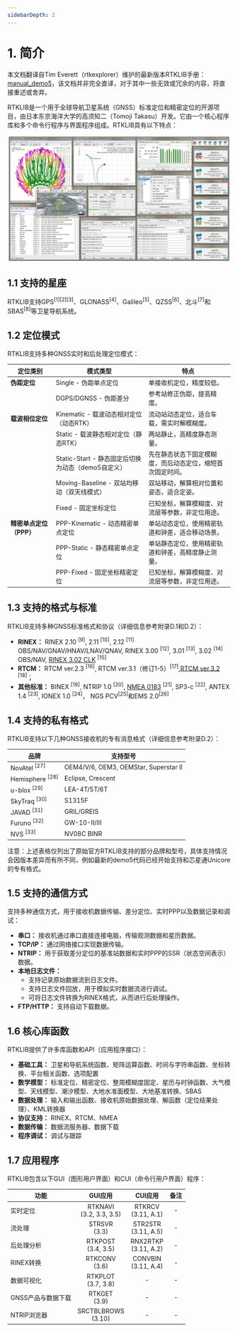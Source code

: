 ```yaml
---
sidebarDepth: 2
---
```


# 1. 简介

本文档翻译自Tim Everett（rtkexplorer）维护的最新版本RTKLIB手册：[manual_demo5](https://rtkexplorer.com/pdfs/manual_demo5.pdf)，该文档并非完全直译，对于其中一些无效或冗余的内容，将直接重述或舍弃。

RTKLIB是一个用于全球导航卫星系统（GNSS）标准定位和精密定位的开源项目，由日本东京海洋大学的高须知二（Tomoji Takasu）开发。它由一个核心程序库和多个命令行程序与界面程序组成。RTKLIB具有以下特点：

![](https://raw.githubusercontent.com/salmoshu/Winchell-ImgBed/main/img/20250707-184113.jpg)

## 1.1 支持的星座

RTKLIB支持GPS<sup>[1][2][3]</sup>、GLONASS<sup>[4]</sup>、Galileo<sup>[5]</sup>、QZSS<sup>[6]</sup>、北斗<sup>[7]</sup>和SBAS<sup>[8]</sup>等卫星导航系统。

## 1.2 定位模式

RTKLIB支持多种GNSS实时和后处理定位模式：

| 定位类别             | 模式类型                              | 特点                                                                 |
|----------------------|--------------------------------------------|----------------------------------------------------------------------|
| **伪距定位**         | Single - 伪距单点定位                      | 单接收机定位，精度较低。                                             |
|                      | DGPS/DGNSS - 伪距差分                     | 参考站修正伪距，提高精度。                                           |
| **载波相位定位**     | Kinematic - 载波动态相对定位（动态RTK）    | 流动站动态定位，适合车载，需实时解模糊度。                           |
|                      | Static - 载波静态相对定位（静态RTK）       | 两站静止，高精度静态测量。                       |
|                      | Static-Start - 静态固定后切换为动态（demo5自定义） | 先在静态状态下固定模糊度，而后动态定位，缩短首次固定时间。 |
|                      | Moving-Baseline - 双站均移动（双天线模式） | 双站移动，解算相对位置和姿态，适合定姿。                             |
|                      | Fixed - 固定坐标定位                       | 已知坐标，解算模糊度、对流层等参数，非定位用途。                     |
| **精密单点定位（PPP）** | PPP-Kinematic - 动态精密单点定位           | 单站动态定位，使用精密轨道和钟差，适合移动场景。                       |
|                      | PPP-Static - 静态精密单点定位              | 单站静态定位，使用精密轨道和钟差，高精度静止测量。                         |
|                      | PPP-Fixed - 固定坐标精密定位               | 已知坐标，解算模糊度、对流层等参数，非定位用途。                     |

## 1.3 支持的格式与标准

RTKLIB支持多种GNSS标准格式和协议（详细信息参考附录D.1和D.2）：
   
- **RINEX：** RINEX 2.10 <sup>[9]</sup>, 2.11 <sup>[10]</sup>, 2.12 <sup>[11]</sup> OBS/NAV/GNAV/HNAV/LNAV/QNAV, RINEX 3.00 <sup>[12]</sup>, 3.01 <sup>[13]</sup>, 3.02 <sup>[14]</sup> OBS/NAV, <u>RINEX 3.02 CLK</u> <sup>[15]</sup>
- **RTCM：** RTCM ver.2.3 <sup>[16]</sup>, RTCM ver.3.1（修订1-5）<sup>[17]</sup>,<u>RTCM ver.3.2</u> <sup>[18]</sup>；
- **其他标准：** BINEX <sup>[19]</sup>, NTRIP 1.0 <sup>[20]</sup>, <u>NMEA 0183</u> <sup>[21]</sup>, SP3-c <sup>[22]</sup>, ANTEX 1.4 <sup>[23]</sup>, IONEX 1.0 <sup>[24]</sup>， NGS PCV<sup>[25]</sup>和EMS 2.0<sup>[26]</sup>

## 1.4 支持的私有格式

RTKLIB支持以下几种GNSS接收机的专有消息格式（详细信息参考附录D.2）：

| **品牌**     | **支持型号**                              |
| ---------- | ------------------------------------- |
| NovAtel <sup>[27]</sup>    | OEM4/V/6, OEM3, OEMStar, Superstar II |
| Hemisphere <sup>[28]</sup> | Eclipse, Crescent                     |
| u-blox <sup>[29]</sup>     | LEA-4T/5T/6T                          |
| SkyTraq <sup>[30]</sup>    | S1315F                                |
| JAVAD <sup>[31]</sup>      | GRIL/GREIS                            |
| Furuno <sup>[32]</sup>     | GW-10-II/III                          |
| NVS <sup>[33]</sup>        | NV08C BINR                            |

注意：上述表格仅列出了原始官方RTKLIB支持的部分品牌和型号，具体支持情况会因版本差异而有所不同，例如最新的demo5代码已经开始支持和芯星通Unicore的专有格式。

## 1.5 支持的通信方式
   
支持多种通信方式，用于接收机数据传输、差分定位、实时PPP以及数据记录和调试：
- **串口：** 接收机通过串口直接连接电脑，传输观测数据和星历数据。
- **TCP/IP：** 通过网络接口实现数据传输。
- **NTRIP：** 用于获取差分定位的基准站数据和实时PPP的SSR（状态空间表示）数据。
- **本地日志文件：**
  - 支持记录原始数据流到日志文件。
  - 支持日志文件回放，用于模拟实时数据流进行调试。
  - 可将日志文件转换为RINEX格式，从而进行后处理操作。
- **FTP/HTTP：** 支持自动下载数据。

## 1.6 核心库函数

RTKLIB提供了许多库函数和API（应用程序接口）：
   
- **基础工具：** 卫星和导航系统函数、矩阵运算函数、时间与字符串函数、坐标转换、平台相关函数、选项配置
- **数学模型：** 标准定位、精密定位、整周模糊度固定、星历与时钟函数、大气模型、天线模型、潮汐模型、大地水准面模型、大地基准转换、SBAS
- **数据处理：** 输入和输出函数、接收机原始数据处理、解函数（定位结果处理）、KML转换器
- **协议支持：** RINEX、RTCM、NMEA
- **数据传输：** 数据流服务器、数据下载
- **程序调试：** 调试与跟踪

## 1.7 应用程序

RTKLIB包含以下GUI（图形用户界面）和CUI（命令行用户界面）程序：
<table style="text-align: center;">
 <thead>
    <tr>
      <th>功能</th>
      <th>GUI应用</th>
      <th>CUI应用</th>
      <th>备注</th>
    </tr>
 </thead>
 <tbody>
    <tr>
      <td style="text-align: left;">实时定位</td>
      <td>RTKNAVI<br>(3.2, 3.3, 3.5)</td>
      <td>RTKRCV<br>(3.11, A.1)</td>
      <td>-</td>
    </tr>
    <tr>
      <td style="text-align: left;">流处理</td>
      <td>STRSVR<br>(3.3)</td>
      <td>STR2STR<br>(3.11, A.5)</td>
      <td>-</td>
    </tr>
    <tr>
      <td style="text-align: left;">后处理分析</td>
      <td>RTKPOST<br>(3.4, 3.5)</td>
      <td>RNX2RTKP<br>(3.11, A.2)</td>
      <td>-</td>
    </tr>
    <tr>
      <td style="text-align: left;">RINEX转换</td>
      <td>RTKCONV<br>(3.6)</td>
      <td>CONVBIN<br>(3.11, A.4)</td>
      <td>-</td>
    </tr>
    <tr>
      <td style="text-align: left;">数据可视化</td>
      <td>RTKPLOT<br>(3.7, 3.8)</td>
      <td>-</td>
      <td>-</td>
    </tr>
    <tr>
      <td style="text-align: left;">GNSS产品与数据下载</td>
      <td>RTKGET<br>(3.9)</td>
      <td>-</td>
      <td>-</td>
    </tr>
    <tr>
      <td style="text-align: left;">NTRIP浏览器</td>
      <td>SRCTBLBROWS<br>(3.10)</td>
      <td>-</td>
      <td>-</td>
    </tr>
 </tbody>
</table>

<GiscusTalk />
